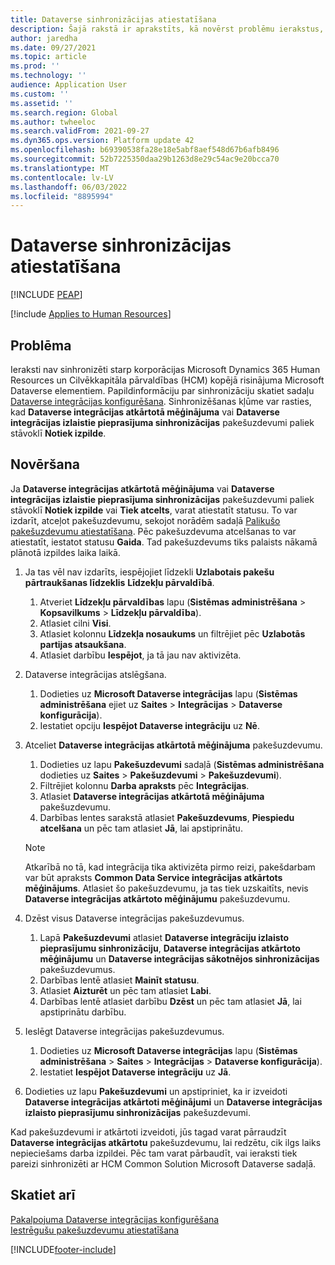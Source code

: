 ```yaml
---
title: Dataverse sinhronizācijas atiestatīšana
description: Šajā rakstā ir aprakstīts, kā novērst problēmu ierakstus, kas nesinhronizē pareizi starp Microsoft Dynamics 365 Human Resources un cilvēkresursu kapitāla pārvaldības (HCM) kopējo risinājumu Microsoft Dataverse.
author: jaredha
ms.date: 09/27/2021
ms.topic: article
ms.prod: ''
ms.technology: ''
audience: Application User
ms.custom: ''
ms.assetid: ''
ms.search.region: Global
ms.author: twheeloc
ms.search.validFrom: 2021-09-27
ms.dyn365.ops.version: Platform update 42
ms.openlocfilehash: b69390538fa28e18e5abf8aef548d67b6afb8496
ms.sourcegitcommit: 52b7225350daa29b1263d8e29c54ac9e20bcca70
ms.translationtype: MT
ms.contentlocale: lv-LV
ms.lasthandoff: 06/03/2022
ms.locfileid: "8895994"
---
```

# <a name="reset-dataverse-synchronization"></a>Dataverse sinhronizācijas atiestatīšana


[!INCLUDE [PEAP](../includes/peap-2.md)]

[!include [Applies to Human Resources](../includes/applies-to-hr.md)]

## <a name="issue"></a>Problēma

Ieraksti nav sinhronizēti starp korporācijas Microsoft Dynamics 365 Human Resources un Cilvēkkapitāla pārvaldības (HCM) kopējā risinājuma Microsoft Dataverse elementiem. Papildinformāciju par sinhronizāciju skatiet sadaļu [Dataverse integrācijas konfigurēšana](hr-admin-integration-common-data-service.md). Sinhronizēšanas kļūme var rasties, kad **Dataverse integrācijas atkārtotā mēģinājuma** vai **Dataverse integrācijas izlaistie pieprasījuma sinhronizācijas** pakešuzdevumi paliek stāvoklī **Notiek izpilde**.

## <a name="resolution"></a>Novēršana

Ja **Dataverse integrācijas atkārtotā mēģinājuma** vai **Dataverse integrācijas izlaistie pieprasījuma sinhronizācijas** pakešuzdevumi paliek stāvoklī **Notiek izpilde** vai **Tiek atcelts**, varat atiestatīt statusu. To var izdarīt, atceļot pakešuzdevumu, sekojot norādēm sadaļā [Palikušo pakešuzdevumu atiestatīšana](hr-admin-troubleshooting-batch-execution.md). Pēc pakešuzdevuma atcelšanas to var atiestatīt, iestatot statusu **Gaida**. Tad pakešuzdevums tiks palaists nākamā plānotā izpildes laika laikā.

1. Ja tas vēl nav izdarīts, iespējojiet līdzekli **Uzlabotais pakešu pārtraukšanas līdzeklis** **Līdzekļu pārvaldībā**.
   1. Atveriet **Līdzekļu pārvaldības** lapu (**Sistēmas administrēšana** > **Kopsavilkums** > **Līdzekļu pārvaldība**).
   2. Atlasiet cilni **Visi**.
   3. Atlasiet kolonnu **Līdzekļa nosaukums** un filtrējiet pēc **Uzlabotās partijas atsaukšana**.
   4. Atlasiet darbību **Iespējot**, ja tā jau nav aktivizēta.

2. Dataverse integrācijas atslēgšana.
   1. Dodieties uz **Microsoft Dataverse integrācijas** lapu (**Sistēmas administrēšana** ejiet uz **Saites** > **Integrācijas** > **Dataverse konfigurācija**).
   2. Iestatiet opciju **Iespējot Dataverse integrāciju** uz **Nē**.

3. Atceliet **Dataverse integrācijas atkārtotā mēģinājuma** pakešuzdevumu.
   1. Dodieties uz lapu **Pakešuzdevumi** sadaļā (**Sistēmas administrēšana** dodieties uz **Saites** > **Pakešuzdevumi** > **Pakešuzdevumi**).
   2. Filtrējiet kolonnu **Darba apraksts** pēc **Integrācijas**.
   3. Atlasiet **Dataverse integrācijas atkārtotā mēģinājuma** pakešuzdevumu.
   4. Darbības lentes sarakstā atlasiet **Pakešuzdevums**, **Piespiedu atcelšana** un pēc tam atlasiet **Jā**, lai apstiprinātu.

   > [!NOTE]
   > Atkarībā no tā, kad integrācija tika aktivizēta pirmo reizi, pakešdarbam var būt apraksts **Common Data Service integrācijas atkārtots mēģinājums**. Atlasiet šo pakešuzdevumu, ja tas tiek uzskaitīts, nevis **Dataverse integrācijas atkārtoto mēģinājumu** pakešuzdevumu.

4. Dzēst visus Dataverse integrācijas pakešuzdevumus.
   1. Lapā **Pakešuzdevumi** atlasiet **Dataverse integrāciju izlaisto pieprasījumu sinhronizāciju**, **Dataverse integrācijas atkārtoto mēģinājumu** un **Dataverse integrācijas sākotnējos sinhronizācijas** pakešuzdevumus.
   2. Darbības lentē atlasiet **Mainīt statusu**. 
   3. Atlasiet **Aizturēt** un pēc tam atlasiet **Labi**.
   4. Darbības lentē atlasiet darbību **Dzēst** un pēc tam atlasiet **Jā**, lai apstiprinātu darbību.

5. Ieslēgt Dataverse integrācijas pakešuzdevumus.
   1. Dodieties uz **Microsoft Dataverse integrācijas** lapu (**Sistēmas administrēšana** > **Saites** > **Integrācijas** > **Dataverse konfigurācija**).
   2. Iestatiet **Iespējot Dataverse integrāciju** uz **Jā**.

6. Dodieties uz lapu **Pakešuzdevumi** un apstipriniet, ka ir izveidoti **Dataverse integrācijas atkārtoti mēģinājumi** un **Dataverse integrācijas izlaisto pieprasījumu sinhronizācijas** pakešuzdevumi.

Kad pakešuzdevumi ir atkārtoti izveidoti, jūs tagad varat pārraudzīt **Dataverse integrācijas atkārtotu** pakešuzdevumu, lai redzētu, cik ilgs laiks nepieciešams darba izpildei. Pēc tam varat pārbaudīt, vai ieraksti tiek pareizi sinhronizēti ar HCM Common Solution Microsoft Dataverse sadaļā.

## <a name="see-also"></a>Skatiet arī

[Pakalpojuma Dataverse integrācijas konfigurēšana](hr-admin-integration-common-data-service.md)<br>
[Iestrēgušu pakešuzdevumu atiestatīšana](hr-admin-troubleshooting-batch-execution.md)


[!INCLUDE[footer-include](../includes/footer-banner.md)]
